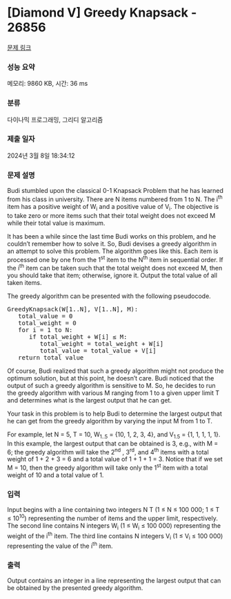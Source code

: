 # [Diamond V] Greedy Knapsack - 26856 

[문제 링크](https://www.acmicpc.net/problem/26856) 

### 성능 요약

메모리: 9860 KB, 시간: 36 ms

### 분류

다이나믹 프로그래밍, 그리디 알고리즘

### 제출 일자

2024년 3월 8일 18:34:12

### 문제 설명

<p>Budi stumbled upon the classical 0-1 Knapsack Problem that he has learned from his class in university. There are N items numbered from 1 to N. The i<sup>th</sup> item has a positive weight of W<sub>i</sub> and a positive value of V<sub>i</sub>. The objective is to take zero or more items such that their total weight does not exceed M while their total value is maximum.</p>

<p>It has been a while since the last time Budi works on this problem, and he couldn’t remember how to solve it. So, Budi devises a greedy algorithm in an attempt to solve this problem. The algorithm goes like this. Each item is processed one by one from the 1<sup>st</sup> item to the N<sup>th</sup> item in sequential order. If the i<sup>th</sup> item can be taken such that the total weight does not exceed M, then you should take that item; otherwise, ignore it. Output the total value of all taken items.</p>

<p>The greedy algorithm can be presented with the following pseudocode.</p>

<pre>GreedyKnapsack(W[1..N], V[1..N], M):
   total_value = 0
   total_weight = 0
   for i = 1 to N:
      if total_weight + W[i] ≤ M:
         total_weight = total_weight + W[i]
         total_value = total_value + V[i]
   return total_value</pre>

<p>Of course, Budi realized that such a greedy algorithm might not produce the optimum solution, but at this point, he doesn’t care. Budi noticed that the output of such a greedy algorithm is sensitive to M. So, he decides to run the greedy algorithm with various M ranging from 1 to a given upper limit T and determines what is the largest output that he can get.</p>

<p>Your task in this problem is to help Budi to determine the largest output that he can get from the greedy algorithm by varying the input M from 1 to T.</p>

<p>For example, let N = 5, T = 10, W<sub>1..5</sub> = {10, 1, 2, 3, 4}, and V<sub>1.5</sub> = {1, 1, 1, 1, 1}. In this example, the largest output that can be obtained is 3, e.g., with M = 6; the greedy algorithm will take the 2<sup>nd</sup> , 3<sup>rd</sup>, and 4<sup>th</sup> items with a total weight of 1 + 2 + 3 = 6 and a total value of 1 + 1 + 1 = 3. Notice that if we set M = 10, then the greedy algorithm will take only the 1<sup>st</sup> item with a total weight of 10 and a total value of 1.</p>

### 입력 

 <p>Input begins with a line containing two integers N T (1 ≤ N ≤ 100 000; 1 ≤ T ≤ 10<sup>10</sup>) representing the number of items and the upper limit, respectively. The second line contains N integers W<sub>i</sub> (1 ≤ W<sub>i</sub> ≤ 100 000) representing the weight of the i<sup>th</sup> item. The third line contains N integers V<sub>i</sub> (1 ≤ V<sub>i</sub> ≤ 100 000) representing the value of the i<sup>th</sup> item.</p>

### 출력 

 <p>Output contains an integer in a line representing the largest output that can be obtained by the presented greedy algorithm.</p>

